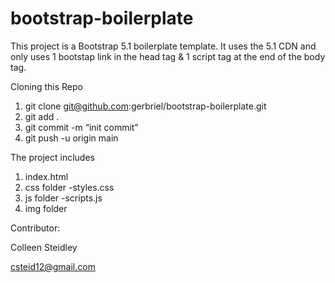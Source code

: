 # bootstrap-boilerplate
This project is a Bootstrap 5.1 boilerplate template. It uses the 5.1 CDN and only uses 1 bootstap link in the head tag & 1 script tag at the end of the body tag.

Cloning this Repo
  1.  git clone git@github.com:gerbriel/bootstrap-boilerplate.git
  2.  git add .
  3.  git commit -m “init commit”
  4.  git push -u origin main

The project includes 
1. index.html
2. css folder
  -styles.css
3. js folder
  -scripts.js
4. img folder

Contributor:

Colleen Steidley

csteid12@gmail.com 
